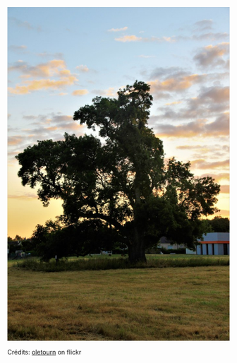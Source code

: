 ![Maëva](/images/2022-08-26.jpg)

Crédits: [oletourn](https://www.flickr.com/people/lreivilo/) on flickr